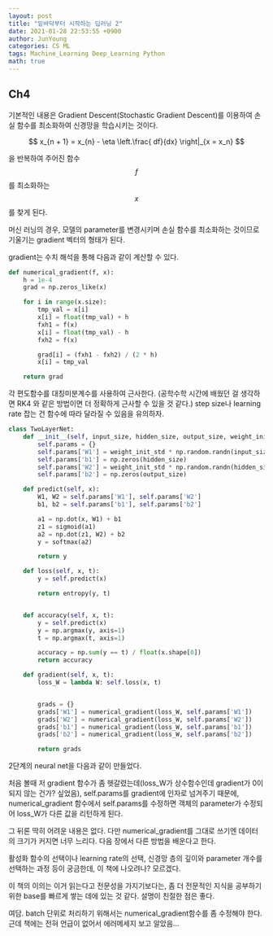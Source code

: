 ```yaml
---
layout: post
title: "밑바닥부터 시작하는 딥러닝 2"
date: 2021-01-28 22:53:55 +0900
author: JunYoung
categories: CS ML
tags: Machine_Learning Deep_Learning Python
math: true
---
```


## Ch4

기본적인 내용은 Gradient Descent(Stochastic Gradient Descent)를 이용하여
손실 함수를 최소화하여 신경망을 학습시키는 것이다.

$$
x_{n + 1} = x_{n} - \eta \left.\frac{ df}{dx} \right|_{x = x_n}
$$

을 반복하여 주어진 함수 $$ f $$를 최소화하는 $$ x $$를 찾게 된다.

머신 러닝의 경우, 모델의 parameter를 변경시키며 손실 함수를 최소화하는 것이므로
기울기는 gradient 벡터의 형태가 된다.

gradient는 수치 해석을 통해 다음과 같이 계산할 수 있다.

```python
def numerical_gradient(f, x):
    h = 1e-4
    grad = np.zeros_like(x)

    for i in range(x.size):
        tmp_val = x[i]
        x[i] = float(tmp_val) + h
        fxh1 = f(x)
        x[i] = float(tmp_val) - h
        fxh2 = f(x)

        grad[i] = (fxh1 - fxh2) / (2 * h)
        x[i] = tmp_val

    return grad
```

각 편도함수를 대칭미분계수를 사용하여 근사한다.
(공학수학 시간에 배웠던 걸 생각하면 RK4 와 같은 방법이면 더 정확하게 근사할 수 있을 것 같다.)
step size나 learning rate 잡는 건 함수에 따라 달라질 수 있음을 유의하자.

```python
class TwoLayerNet:
    def __init__(self, input_size, hidden_size, output_size, weight_init_std=0.01):
        self.params = {}
        self.params['W1'] = weight_init_std * np.random.randn(input_size, hidden_size)
        self.params['b1'] = np.zeros(hidden_size)
        self.params['W2'] = weight_init_std * np.random.randn(hidden_size, output_size)
        self.params['b2'] = np.zeros(output_size)

    def predict(self, x):
        W1, W2 = self.params['W1'], self.params['W2']
        b1, b2 = self.params['b1'], self.params['b2']

        a1 = np.dot(x, W1) + b1
        z1 = sigmoid(a1)
        a2 = np.dot(z1, W2) + b2
        y = softmax(a2)

        return y

    def loss(self, x, t):
        y = self.predict(x)

        return entropy(y, t)


    def accuracy(self, x, t):
        y = self.predict(x)
        y = np.argmax(y, axis=1)
        t = np.argmax(t, axis=1)

        accuracy = np.sum(y == t) / float(x.shape[0])
        return accuracy

    def gradient(self, x, t):
        loss_W = lambda W: self.loss(x, t)


        grads = {}
        grads['W1'] = numerical_gradient(loss_W, self.params['W1'])
        grads['W2'] = numerical_gradient(loss_W, self.params['W2'])
        grads['b1'] = numerical_gradient(loss_W, self.params['b1'])
        grads['b2'] = numerical_gradient(loss_W, self.params['b2'])

        return grads
```

2단계의 neural net을 다음과 같이 만들었다.

처음 볼때 저 gradient 함수가 좀 헷갈렸는데(loss_W가 상수함수인데 gradient가 0이 되지 않는 건가? 싶었음), self.params를 gradient에 인자로 넘겨주기 때문에, numerical_gradient 함수에서 self.params를 수정하면 객체의
parameter가 수정되어 loss_W가 다른 값을 리턴하게 된다.

그 뒤론 딱히 어려운 내용은 없다.
다만 numerical_gradient를 그대로 쓰기엔 데이터의 크기가 커지면 너무 느리다.
다음 장에서 다른 방법을 배운다고 한다.

활성화 함수의 선택이나 learning rate의 선택, 신경망 층의 깊이와 parameter
개수를 선택하는 과정 등이 궁금한데, 이 책에 나오려나? 모르겠다.

이 책의 이의는 이거 읽는다고 전문성을 가지기보다는, 좀 더 전문적인 지식을 공부하기
위한 base를 빠르게 쌓는 데에 있는 것 같다. 설명이 친절한 점은 좋다.

여담. batch 단위로 처리하기 위해서는 numerical_gradient함수를 좀 수정해야 한다.
근데 책에는 전혀 언급이 없어서 에러메세지 보고 알았음...
